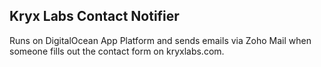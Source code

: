 ## Kryx Labs Contact Notifier

Runs on DigitalOcean App Platform and sends emails via Zoho Mail when someone fills out the contact form on kryxlabs.com.
